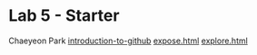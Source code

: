 # Lab 5 - Starter
Chaeyeon Park
[introduction-to-github](https://github.com/ChayPark/introduction-to-github/tree/main)
[expose.html](https://chaypark.github.io/Lab5_Starter/expose.html)
[explore.html](https://chaypark.github.io/Lab5_Starter/explore.html)
